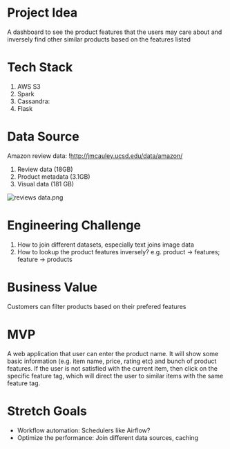 # Project Idea 
A dashboard to see the product features that the users may care about and inversely find other similar products based on the features listed

# Tech Stack
1. AWS S3
2. Spark
4. Cassandra: 
5. Flask

# Data Source
Amazon review data: !http://jmcauley.ucsd.edu/data/amazon/
1. Review data (18GB) 
2. Product metadata (3.1GB)
3. Visual data (181 GB)

![reviews data.png](https://github.com/EveChen/Insight-Project/reviews_df.png)
      

# Engineering Challenge
1. How to join different datasets, especially text joins image data
2. How to lookup the product features inversely? e.g. product -> features; feature -> products

# Business Value
Customers can filter products based on their prefered features

# MVP
A web application that user can enter the product name. It will show some basic information (e.g. item name, price, rating etc) and bunch of product features. If the user is not satisfied with the current item, then click on the specific feature tag, which will direct the user to similar items with the same feature tag.

# Stretch Goals
* Workflow automation: Schedulers like Airflow?
* Optimize the performance: Join different data sources, caching
